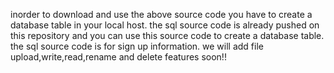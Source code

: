 inorder to download and use the above source code you have to create a database table in your local host.
the sql source code is already pushed on this repository and you can use this source code to create a database table.
the sql source code is for sign up information.
we will add file upload,write,read,rename and delete features soon!!
